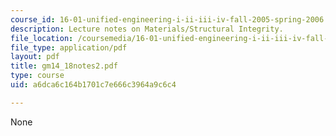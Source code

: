 ```yaml
---
course_id: 16-01-unified-engineering-i-ii-iii-iv-fall-2005-spring-2006
description: Lecture notes on Materials/Structural Integrity.
file_location: /coursemedia/16-01-unified-engineering-i-ii-iii-iv-fall-2005-spring-2006/a6dca6c164b1701c7e666c3964a9c6c4_gm14_18notes2.pdf
file_type: application/pdf
layout: pdf
title: gm14_18notes2.pdf
type: course
uid: a6dca6c164b1701c7e666c3964a9c6c4

---
```

None